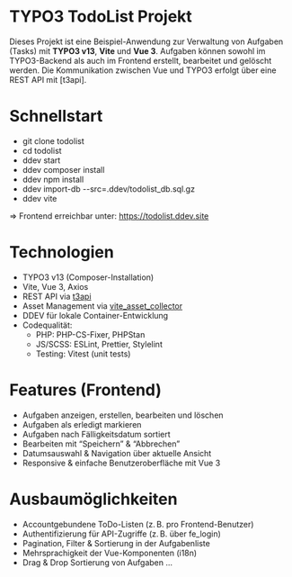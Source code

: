 # TYPO3 TodoList Projekt

Dieses Projekt ist eine Beispiel-Anwendung zur Verwaltung von Aufgaben (Tasks) mit **TYPO3 v13**, **Vite** und **Vue 3**. Aufgaben können sowohl im TYPO3-Backend als auch im Frontend erstellt, bearbeitet und gelöscht werden. Die Kommunikation zwischen Vue und TYPO3 erfolgt über eine REST API mit [t3api].

# Schnellstart

- git clone [<repo-url>](https://github.com/kkroff/todolist) todolist
- cd todolist
- ddev start
- ddev composer install
- ddev npm install
- ddev import-db --src=.ddev/todolist_db.sql.gz
- ddev vite

=> Frontend erreichbar unter: https://todolist.ddev.site

# Technologien

- TYPO3 v13 (Composer-Installation)
- Vite, Vue 3, Axios
- REST API via [t3api](https://extensions.typo3.org/extension/t3api)
- Asset Management via [vite_asset_collector](https://extensions.typo3.org/extension/vite_asset_collector)
- DDEV für lokale Container-Entwicklung
- Codequalität:
  - PHP: PHP-CS-Fixer, PHPStan
  - JS/SCSS: ESLint, Prettier, Stylelint
  - Testing: Vitest (unit tests)

# Features (Frontend)
- Aufgaben anzeigen, erstellen, bearbeiten und löschen
-	Aufgaben als erledigt markieren
- Aufgaben nach Fälligkeitsdatum sortiert
-	Bearbeiten mit “Speichern” & “Abbrechen”
-	Datumsauswahl & Navigation über aktuelle Ansicht
-	Responsive & einfache Benutzeroberfläche mit Vue 3

# Ausbaumöglichkeiten
- Accountgebundene ToDo-Listen (z. B. pro Frontend-Benutzer)
-	Authentifizierung für API-Zugriffe (z. B. über fe_login)
-	Pagination, Filter & Sortierung in der Aufgabenliste
-	Mehrsprachigkeit der Vue-Komponenten (i18n)
-	Drag & Drop Sortierung von Aufgaben
...
